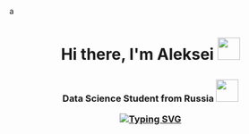 a<h1 align="center">Hi there, I'm Aleksei</a> 
<img src="https://media4.giphy.com/media/v1.Y2lkPTc5MGI3NjExNXF6dHB1NjBuMGhxMXkyZzY1dXFyYm10ZnNldHB2c3ViZzB0bnZteSZlcD12MV9pbnRlcm5hbF9naWZfYnlfaWQmY3Q9cw/T5xJw3MlEZAQ3hyrct/giphy.gif" width="40"/>
<h3 align="center">Data Science Student from Russia</a> 
<img src="https://media4.giphy.com/media/v1.Y2lkPTc5MGI3NjExNnV5Z2s2YTVscXpxbmtlZnAzMTR4d2ppZXBoeDZvczdvN3dtbDR0dyZlcD12MV9pbnRlcm5hbF9naWZfYnlfaWQmY3Q9cw/KzihYbSXWZcu9VVWE0/giphy.gif" width="40"/>

[![Typing SVG](https://readme-typing-svg.herokuapp.com?color=%2336BCF7&lines=Computer+science+student)](https://git.io/typing-svg)

<!--
**Aleksei-Ianin/Aleksei-Ianin** is a ✨ _special_ ✨ repository because its `README.md` (this file) appears on your GitHub profile.

Here are some ideas to get you started:

- 🔭 I’m currently working on ...
- 🌱 I’m currently learning ...
- 👯 I’m looking to collaborate on ...
- 🤔 I’m looking for help with ...
- 💬 Ask me about ...
- 📫 How to reach me: ...
- 😄 Pronouns: ...
- ⚡ Fun fact: ...
-->
